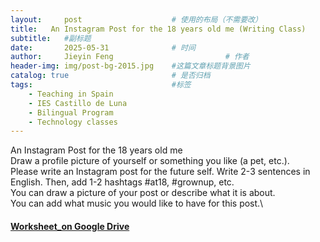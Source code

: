 ```yaml
---
layout:     post   				    # 使用的布局（不需要改）
title:   An Instagram Post for the 18 years old me (Writing Class) 				# 标题 
subtitle:   #副标题
date:       2025-05-31 				# 时间
author:     Jieyin Feng 						# 作者
header-img: img/post-bg-2015.jpg 	#这篇文章标题背景图片
catalog: true 						# 是否归档
tags:								#标签
    - Teaching in Spain 
    - IES Castillo de Luna
    - Bilingual Program
    - Technology classes
---
```

An Instagram Post for the 18 years old me\
Draw a profile picture of yourself or something you like (a pet, etc.).\
Please write an Instagram post for the future self. Write 2-3 sentences in English. Then, add 1-2 hashtags #at18, #grownup, etc. \
You can draw a picture of your post or describe what it is about.\
You can add what music you would like to have for this post.\

#### [Worksheet_on Google Drive](https://docs.google.com/document/d/1xSUhMEv5E-5XL1aS5GBtKNSXTdoVnY62/edit?usp=sharing&ouid=103086183032334531092&rtpof=true&sd=true)

